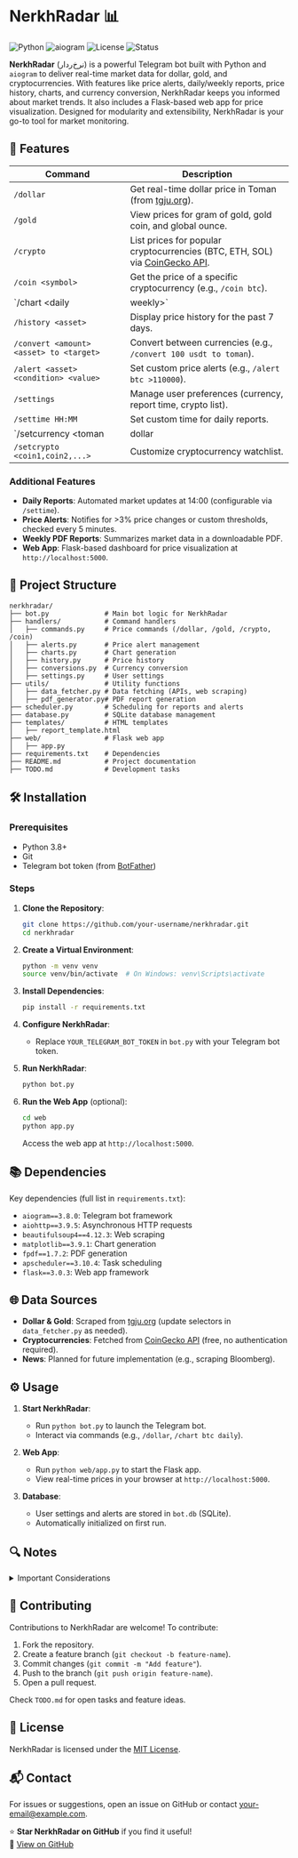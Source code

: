 # NerkhRadar 📊

![Python](https://img.shields.io/badge/Python-3.8%2B-blue?logo=python)
![aiogram](https://img.shields.io/badge/aiogram-3.8.0-brightgreen)
![License](https://img.shields.io/badge/License-MIT-yellow)
![Status](https://img.shields.io/badge/Status-Active-green)

**NerkhRadar** (نرخ‌ردار) is a powerful Telegram bot built with Python and `aiogram` to deliver real-time market data for dollar, gold, and cryptocurrencies. With features like price alerts, daily/weekly reports, price history, charts, and currency conversion, NerkhRadar keeps you informed about market trends. It also includes a Flask-based web app for price visualization. Designed for modularity and extensibility, NerkhRadar is your go-to tool for market monitoring.

## 🚀 Features

| Command                                 | Description                                                                                                     |
| --------------------------------------- | --------------------------------------------------------------------------------------------------------------- |
| `/dollar`                               | Get real-time dollar price in Toman (from [tgju.org](https://www.tgju.org/)).                                   |
| `/gold`                                 | View prices for gram of gold, gold coin, and global ounce.                                                      |
| `/crypto`                               | List prices for popular cryptocurrencies (BTC, ETH, SOL) via [CoinGecko API](https://www.coingecko.com/en/api). |
| `/coin <symbol>`                        | Get the price of a specific cryptocurrency (e.g., `/coin btc`).                                                 |
| `/chart <asset> <daily|weekly>`         | Generate and send a price chart using Matplotlib.                                                               |
| `/history <asset>`                      | Display price history for the past 7 days.                                                                      |
| `/convert <amount> <asset> to <target>` | Convert between currencies (e.g., `/convert 100 usdt to toman`).                                                |
| `/alert <asset> <condition> <value>`    | Set custom price alerts (e.g., `/alert btc >110000`).                                                           |
| `/settings`                             | Manage user preferences (currency, report time, crypto list).                                                   |
| `/settime HH:MM`                        | Set custom time for daily reports.                                                                              |
| `/setcurrency <toman|dollar|tether>`   | Set preferred currency.                                                                                          |
| `/setcrypto <coin1,coin2,...>`          | Customize cryptocurrency watchlist.                                                                             |

### Additional Features

- **Daily Reports**: Automated market updates at 14:00 (configurable via `/settime`).
- **Price Alerts**: Notifies for >3% price changes or custom thresholds, checked every 5 minutes.
- **Weekly PDF Reports**: Summarizes market data in a downloadable PDF.
- **Web App**: Flask-based dashboard for price visualization at `http://localhost:5000`.

## 📂 Project Structure

```plaintext
nerkhradar/
├── bot.py              # Main bot logic for NerkhRadar
├── handlers/           # Command handlers
│   ├── commands.py     # Price commands (/dollar, /gold, /crypto, /coin)
│   ├── alerts.py       # Price alert management
│   ├── charts.py       # Chart generation
│   ├── history.py      # Price history
│   ├── conversions.py  # Currency conversion
│   ├── settings.py     # User settings
├── utils/              # Utility functions
│   ├── data_fetcher.py # Data fetching (APIs, web scraping)
│   ├── pdf_generator.py# PDF report generation
├── scheduler.py        # Scheduling for reports and alerts
├── database.py         # SQLite database management
├── templates/          # HTML templates
│   ├── report_template.html
├── web/                # Flask web app
│   ├── app.py
├── requirements.txt    # Dependencies
├── README.md           # Project documentation
├── TODO.md             # Development tasks
```

## 🛠️ Installation

### Prerequisites

- Python 3.8+
- Git
- Telegram bot token (from [BotFather](https://t.me/BotFather))

### Steps

1. **Clone the Repository**:

   ```bash
   git clone https://github.com/your-username/nerkhradar.git
   cd nerkhradar
   ```

2. **Create a Virtual Environment**:

   ```bash
   python -m venv venv
   source venv/bin/activate  # On Windows: venv\Scripts\activate
   ```

3. **Install Dependencies**:

   ```bash
   pip install -r requirements.txt
   ```

4. **Configure NerkhRadar**:

   - Replace `YOUR_TELEGRAM_BOT_TOKEN` in `bot.py` with your Telegram bot token.

5. **Run NerkhRadar**:

   ```bash
   python bot.py
   ```

6. **Run the Web App** (optional):
   ```bash
   cd web
   python app.py
   ```
   Access the web app at `http://localhost:5000`.

## 📚 Dependencies

Key dependencies (full list in `requirements.txt`):

- `aiogram==3.8.0`: Telegram bot framework
- `aiohttp==3.9.5`: Asynchronous HTTP requests
- `beautifulsoup4==4.12.3`: Web scraping
- `matplotlib==3.9.1`: Chart generation
- `fpdf==1.7.2`: PDF generation
- `apscheduler==3.10.4`: Task scheduling
- `flask==3.0.3`: Web app framework

## 🌐 Data Sources

- **Dollar & Gold**: Scraped from [tgju.org](https://www.tgju.org/) (update selectors in `data_fetcher.py` as needed).
- **Cryptocurrencies**: Fetched from [CoinGecko API](https://www.coingecko.com/en/api) (free, no authentication required).
- **News**: Planned for future implementation (e.g., scraping Bloomberg).

## ⚙️ Usage

1. **Start NerkhRadar**:

   - Run `python bot.py` to launch the Telegram bot.
   - Interact via commands (e.g., `/dollar`, `/chart btc daily`).

2. **Web App**:

   - Run `python web/app.py` to start the Flask app.
   - View real-time prices in your browser at `http://localhost:5000`.

3. **Database**:
   - User settings and alerts are stored in `bot.db` (SQLite).
   - Automatically initialized on first run.

## 🔍 Notes

<details>
<summary>Important Considerations</summary>

- **Web Scraping**: The `tgju.org` selectors in `data_fetcher.py` are placeholders. Inspect the site’s HTML and update selectors for reliability.
- **Language Support**: Persian is default; English support is planned (see `TODO.md`).
- **Android App**: Not implemented but can be developed using Kivy or Flutter.
- **Rate Limits**: CoinGecko API has rate limits; avoid excessive calls.
- **Error Handling**: Add robust error handling for production use.

</details>

## 🤝 Contributing

Contributions to NerkhRadar are welcome! To contribute:

1. Fork the repository.
2. Create a feature branch (`git checkout -b feature-name`).
3. Commit changes (`git commit -m "Add feature"`).
4. Push to the branch (`git push origin feature-name`).
5. Open a pull request.

Check `TODO.md` for open tasks and feature ideas.

## 📜 License

NerkhRadar is licensed under the [MIT License](LICENSE).

## 📬 Contact

For issues or suggestions, open an issue on GitHub or contact [your-email@example.com](mailto:your-email@example.com).

⭐ **Star NerkhRadar on GitHub** if you find it useful!  
🔗 [View on GitHub](https://github.com/your-username/nerkhradar)
